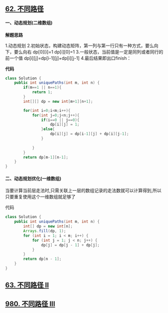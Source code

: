 ## [62. 不同路径](https://leetcode-cn.com/problems/unique-paths/)

#### 一、动态规划(二维数组)

**解题思路**

1.动态规划
2.初始状态，构建动态矩阵，第一列与第一行只有一种方式，要么向下，要么向右
dp\[0][i]=1 dp\[i][0]=1
3.一般状态，当前值是一定是同列或者同行的前一个值
dp\[i][j]=dp\[i-1][j]+dp\[i][j-1]
4.最后结果即出口finish：

**代码**

```java
class Solution {
    public int uniquePaths(int m, int n) {
        if(m==1 || n==1){
            return 1;
        }
        int[][] dp = new int[m+1][n+1];

        for(int i=0;i<m;i++){
            for(int j=0;j<n;j++){
                if(i==0 || j==0){
                    dp[i][j] = 1;
                }else{
                    dp[i][j] = dp[i-1][j] + dp[i][j-1];
                }
                
            }
        }
        return dp[m-1][n-1];
    }
}
```

#### 二、动态规划优化(一维数组)

当要计算当前层走法时,只需关联上一层的数组记录的走法数就可以计算得到,所以只要重复使用这个一维数组就足够了

代码

```java
class Solution {
    public int uniquePaths(int m, int n) {
        int[] dp = new int[n];
        Arrays.fill(dp, 1);
        for (int i = 1; i < m; i++) {
            for (int j = 1; j < n; j++) {
                dp[j] = dp[j - 1] + dp[j];
            }
        }
        return dp[n - 1];
    }
}
```



## [63. 不同路径 II](https://leetcode-cn.com/problems/unique-paths-ii/)





## [980. 不同路径 III](https://leetcode-cn.com/problems/unique-paths-iii/)